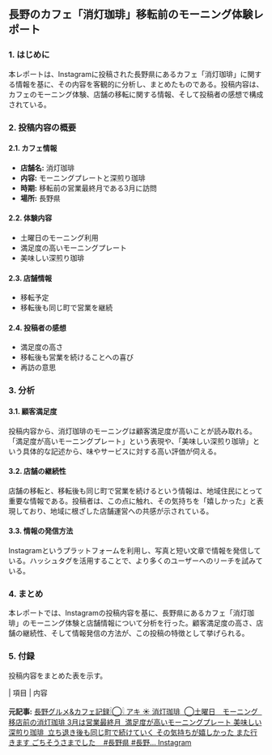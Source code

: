 ## 長野のカフェ「消灯珈琲」移転前のモーニング体験レポート

### 1. はじめに

本レポートは、Instagramに投稿された長野県にあるカフェ「消灯珈琲」に関する情報を基に、その内容を客観的に分析し、まとめたものである。投稿内容は、カフェのモーニング体験、店舗の移転に関する情報、そして投稿者の感想で構成されている。

### 2. 投稿内容の概要

#### 2.1. カフェ情報

* **店舗名:** 消灯珈琲
* **内容:** モーニングプレートと深煎り珈琲
* **時期:** 移転前の営業最終月である3月に訪問
* **場所:** 長野県

#### 2.2. 体験内容

* 土曜日のモーニング利用
* 満足度の高いモーニングプレート
* 美味しい深煎り珈琲

#### 2.3. 店舗情報

* 移転予定
* 移転後も同じ町で営業を継続

#### 2.4. 投稿者の感想

* 満足度の高さ
* 移転後も営業を続けることへの喜び
* 再訪の意思

### 3. 分析

#### 3.1. 顧客満足度

投稿内容から、消灯珈琲のモーニングは顧客満足度が高いことが読み取れる。「満足度が高いモーニングプレート」という表現や、「美味しい深煎り珈琲」という具体的な記述から、味やサービスに対する高い評価が伺える。

#### 3.2. 店舗の継続性

店舗の移転と、移転後も同じ町で営業を続けるという情報は、地域住民にとって重要な情報である。投稿者は、この点に触れ、その気持ちを「嬉しかった」と表現しており、地域に根ざした店舗運営への共感が示されている。

#### 3.3. 情報の発信方法

Instagramというプラットフォームを利用し、写真と短い文章で情報を発信している。ハッシュタグを活用することで、より多くのユーザーへのリーチを試みている。

### 4. まとめ

本レポートでは、Instagramの投稿内容を基に、長野県にあるカフェ「消灯珈琲」のモーニング体験と店舗情報について分析を行った。顧客満足度の高さ、店舗の継続性、そして情報発信の方法が、この投稿の特徴として挙げられる。

### 5. 付録

投稿内容をまとめた表を示す。

| 項目 | 内容 

**元記事:** [長野グルメ&カフェ記録𓌉◯𓇋 アキ ☀︎
消灯珈琲
⁡
◯土曜日　モーニング
⁡
⁡
移店前の消灯珈琲
3月は営業最終月
⁡
満足度が高いモーニングプレート
美味しい深煎り珈琲
⁡
立ち退き後も同じ町で続けていく
その気持ちが嬉しかった
また行きます
ごちそうさまでした
⁡
⁡
⁡
#長野県 #長野... Instagram](https://www.instagram.com/akiusa123/p/DHX__N3BJK0/)